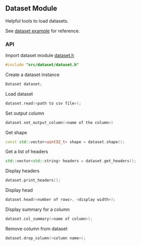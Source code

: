 ## Dataset Module
Helpful tools to load datasets.

See [dataset example](../../examples/dataset/main.cpp) for reference.

### API
Import dataset module [dataset.h](./dataset.h)
``` cpp
#include "src/dataset/dataset.h"
```
Create a dataset instance
```cpp
Dataset dataset;
```
Load dataset
``` cpp
dataset.read(<path to csv file>);
```
Set output column
```cpp
dataset.set_output_column(<name of the column>)
```
Get shape
```cpp
const std::vector<uint32_t> shape = dataset.shape();
```
Get a list of headers
```cpp
std::vector<std::string> headers = dataset.get_headers();
```
Display headers
```cpp
dataset.print_headers();
```
Display head
```cpp
dataset.head(<number of rows>, <display width>);
```
Display summary for a column
```cpp
dataset.col_summary(<name of column>);
```
Remove column from dataset
```cpp
dataset.drop_column(<column name>);
```